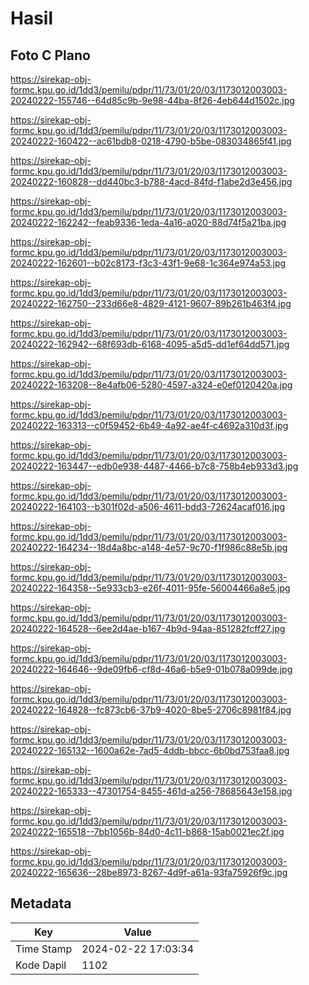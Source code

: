 # Hasil

## Foto C Plano

https://sirekap-obj-formc.kpu.go.id/1dd3/pemilu/pdpr/11/73/01/20/03/1173012003003-20240222-155746--64d85c9b-9e98-44ba-8f26-4eb644d1502c.jpg

https://sirekap-obj-formc.kpu.go.id/1dd3/pemilu/pdpr/11/73/01/20/03/1173012003003-20240222-160422--ac61bdb8-0218-4790-b5be-083034865f41.jpg

https://sirekap-obj-formc.kpu.go.id/1dd3/pemilu/pdpr/11/73/01/20/03/1173012003003-20240222-160828--dd440bc3-b788-4acd-84fd-f1abe2d3e456.jpg

https://sirekap-obj-formc.kpu.go.id/1dd3/pemilu/pdpr/11/73/01/20/03/1173012003003-20240222-162242--feab9336-1eda-4a16-a020-88d74f5a21ba.jpg

https://sirekap-obj-formc.kpu.go.id/1dd3/pemilu/pdpr/11/73/01/20/03/1173012003003-20240222-162601--b02c8173-f3c3-43f1-9e68-1c364e974a53.jpg

https://sirekap-obj-formc.kpu.go.id/1dd3/pemilu/pdpr/11/73/01/20/03/1173012003003-20240222-162750--233d66e8-4829-4121-9607-89b261b463f4.jpg

https://sirekap-obj-formc.kpu.go.id/1dd3/pemilu/pdpr/11/73/01/20/03/1173012003003-20240222-162942--68f693db-6168-4095-a5d5-dd1ef64dd571.jpg

https://sirekap-obj-formc.kpu.go.id/1dd3/pemilu/pdpr/11/73/01/20/03/1173012003003-20240222-163208--8e4afb06-5280-4597-a324-e0ef0120420a.jpg

https://sirekap-obj-formc.kpu.go.id/1dd3/pemilu/pdpr/11/73/01/20/03/1173012003003-20240222-163313--c0f59452-6b49-4a92-ae4f-c4692a310d3f.jpg

https://sirekap-obj-formc.kpu.go.id/1dd3/pemilu/pdpr/11/73/01/20/03/1173012003003-20240222-163447--edb0e938-4487-4466-b7c8-758b4eb933d3.jpg

https://sirekap-obj-formc.kpu.go.id/1dd3/pemilu/pdpr/11/73/01/20/03/1173012003003-20240222-164103--b301f02d-a506-4611-bdd3-72624acaf016.jpg

https://sirekap-obj-formc.kpu.go.id/1dd3/pemilu/pdpr/11/73/01/20/03/1173012003003-20240222-164234--18d4a8bc-a148-4e57-9c70-f1f986c88e5b.jpg

https://sirekap-obj-formc.kpu.go.id/1dd3/pemilu/pdpr/11/73/01/20/03/1173012003003-20240222-164358--5e933cb3-e26f-4011-95fe-56004466a8e5.jpg

https://sirekap-obj-formc.kpu.go.id/1dd3/pemilu/pdpr/11/73/01/20/03/1173012003003-20240222-164528--6ee2d4ae-b167-4b9d-94aa-851282fcff27.jpg

https://sirekap-obj-formc.kpu.go.id/1dd3/pemilu/pdpr/11/73/01/20/03/1173012003003-20240222-164646--9de09fb6-cf8d-46a6-b5e9-01b078a099de.jpg

https://sirekap-obj-formc.kpu.go.id/1dd3/pemilu/pdpr/11/73/01/20/03/1173012003003-20240222-164828--fc873cb6-37b9-4020-8be5-2706c8981f84.jpg

https://sirekap-obj-formc.kpu.go.id/1dd3/pemilu/pdpr/11/73/01/20/03/1173012003003-20240222-165132--1600a62e-7ad5-4ddb-bbcc-6b0bd753faa8.jpg

https://sirekap-obj-formc.kpu.go.id/1dd3/pemilu/pdpr/11/73/01/20/03/1173012003003-20240222-165333--47301754-8455-461d-a256-78685643e158.jpg

https://sirekap-obj-formc.kpu.go.id/1dd3/pemilu/pdpr/11/73/01/20/03/1173012003003-20240222-165518--7bb1056b-84d0-4c11-b868-15ab0021ec2f.jpg

https://sirekap-obj-formc.kpu.go.id/1dd3/pemilu/pdpr/11/73/01/20/03/1173012003003-20240222-165636--28be8973-8267-4d9f-a61a-93fa75926f9c.jpg


## Metadata

| Key        | Value               |
| ---------- | ------------------- |
| Time Stamp | 2024-02-22 17:03:34 |
| Kode Dapil | 1102                |



